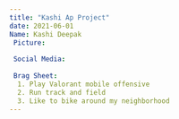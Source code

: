 ```yaml
---
title: "Kashi Ap Project"
date: 2021-06-01
Name: Kashi Deepak
 Picture:
 
 Social Media:
 
 Brag Sheet: 
  1. Play Valorant mobile offensive 
  2. Run track and field
  3. Like to bike around my neighborhood
---
```



